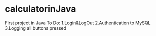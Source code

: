# calculatorinJava
 First project in Java
 To Do:
 1.Login&LogOut
 2.Authentication to MySQL
 3.Logging all buttons pressed
